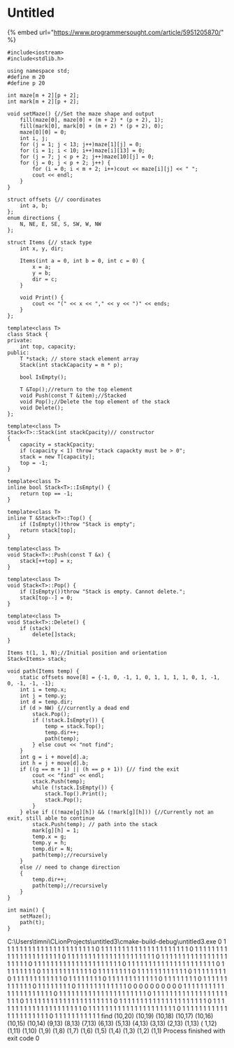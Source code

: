 # Untitled

{% embed url="https://www.programmersought.com/article/5951205870/" %}

```text
#include<iostream>
#include<stdlib.h>

using namespace std;
#define m 20
#define p 20

int maze[m + 2][p + 2];
int mark[m + 2][p + 2];

void setMaze() {//Set the maze shape and output
    fill(maze[0], maze[0] + (m + 2) * (p + 2), 1);
    fill(mark[0], mark[0] + (m + 2) * (p + 2), 0);
    maze[0][0] = 0;
    int i, j;
    for (j = 1; j < 13; j++)maze[1][j] = 0;
    for (i = 1; i < 10; i++)maze[i][13] = 0;
    for (j = 7; j < p + 2; j++)maze[10][j] = 0;
    for (j = 0; j < p + 2; j++) {
        for (i = 0; i < m + 2; i++)cout << maze[i][j] << " ";
        cout << endl;
    }
}

struct offsets {// coordinates
    int a, b;
};
enum directions {
    N, NE, E, SE, S, SW, W, NW
};

struct Items {// stack type
    int x, y, dir;

    Items(int a = 0, int b = 0, int c = 0) {
        x = a;
        y = b;
        dir = c;
    }

    void Print() {
        cout << "(" << x << "," << y << ")" << ends;
    }
};

template<class T>
class Stack {
private:
    int top, capacity;
public:
    T *stack; // store stack element array
    Stack(int stackCapacity = m * p);

    bool IsEmpty();

    T &Top();//return to the top element
    void Push(const T &item);//Stacked
    void Pop();//Delete the top element of the stack
    void Delete();
};

template<class T>
Stack<T>::Stack(int stackCpacity)// constructor
{
    capacity = stackCpacity;
    if (capacity < 1) throw "stack capackty must be > 0";
    stack = new T[capacity];
    top = -1;
}

template<class T>
inline bool Stack<T>::IsEmpty() {
    return top == -1;
}

template<class T>
inline T &Stack<T>::Top() {
    if (IsEmpty())throw "Stack is empty";
    return stack[top];
}

template<class T>
void Stack<T>::Push(const T &x) {
    stack[++top] = x;
}

template<class T>
void Stack<T>::Pop() {
    if (IsEmpty())throw "Stack is empty. Cannot delete.";
    stack[top--] = 0;
}

template<class T>
void Stack<T>::Delete() {
    if (stack)
        delete[]stack;
}

Items t(1, 1, N);//Initial position and orientation
Stack<Items> stack;

void path(Items temp) {
    static offsets move[8] = {-1, 0, -1, 1, 0, 1, 1, 1, 1, 0, 1, -1, 0, -1, -1, -1};
    int i = temp.x;
    int j = temp.y;
    int d = temp.dir;
    if (d > NW) {//currently a dead end
        stack.Pop();
        if (!stack.IsEmpty()) {
            temp = stack.Top();
            temp.dir++;
            path(temp);
        } else cout << "not find";
    }
    int g = i + move[d].a;
    int h = j + move[d].b;
    if ((g == m + 1) || (h == p + 1)) {// find the exit
        cout << "find" << endl;
        stack.Push(temp);
        while (!stack.IsEmpty()) {
            stack.Top().Print();
            stack.Pop();
        }
    } else if ((!maze[g][h]) && (!mark[g][h])) {//Currently not an exit, still able to continue
        stack.Push(temp); // path into the stack
        mark[g][h] = 1;
        temp.x = g;
        temp.y = h;
        temp.dir = N;
        path(temp);//recursively
    }
    else // need to change direction
    {
        temp.dir++;
        path(temp);//recursively
    }
}

int main() {
    setMaze();
    path(t);
}
```

C:\Users\timni\CLionProjects\untitled3\cmake-build-debug\untitled3.exe 0 1 1 1 1 1 1 1 1 1 1 1 1 1 1 1 1 1 1 1 1 1 1 0 1 1 1 1 1 1 1 1 1 1 1 1 1 1 1 1 1 1 1 1 1 0 1 1 1 1 1 1 1 1 1 1 1 1 1 1 1 1 1 1 1 1 1 0 1 1 1 1 1 1 1 1 1 1 1 1 1 1 1 1 1 1 1 1 1 0 1 1 1 1 1 1 1 1 1 1 1 1 1 1 1 1 1 1 1 1 1 0 1 1 1 1 1 1 1 1 1 1 1 1 1 1 1 1 1 1 1 1 1 0 1 1 1 1 1 1 1 1 1 1 1 1 1 1 1 1 1 1 1 1 1 0 1 1 1 1 1 1 1 1 0 1 1 1 1 1 1 1 1 1 1 1 1 0 1 1 1 1 1 1 1 1 0 1 1 1 1 1 1 1 1 1 1 1 1 0 1 1 1 1 1 1 1 1 0 1 1 1 1 1 1 1 1 1 1 1 1 0 1 1 1 1 1 1 1 1 0 1 1 1 1 1 1 1 1 1 1 1 1 0 1 1 1 1 1 1 1 1 0 1 1 1 1 1 1 1 1 1 1 1 1 0 1 1 1 1 1 1 1 1 0 1 1 1 1 1 1 1 1 1 1 1 1 0 0 0 0 0 0 0 0 0 0 1 1 1 1 1 1 1 1 1 1 1 1 1 1 1 1 1 1 1 1 1 0 1 1 1 1 1 1 1 1 1 1 1 1 1 1 1 1 1 1 1 1 1 0 1 1 1 1 1 1 1 1 1 1 1 1 1 1 1 1 1 1 1 1 1 0 1 1 1 1 1 1 1 1 1 1 1 1 1 1 1 1 1 1 1 1 1 0 1 1 1 1 1 1 1 1 1 1 1 1 1 1 1 1 1 1 1 1 1 0 1 1 1 1 1 1 1 1 1 1 1 1 1 1 1 1 1 1 1 1 1 0 1 1 1 1 1 1 1 1 1 1 1 1 1 1 1 1 1 1 1 1 1 0 1 1 1 1 1 1 1 1 1 1 1 1 1 1 1 1 1 1 1 1 1 0 1 1 1 1 1 1 1 1 1 1 1 find \(10,20\) \(10,19\) \(10,18\) \(10,17\) \(10,16\) \(10,15\) \(10,14\) \(9,13\) \(8,13\) \(7,13\) \(6,13\) \(5,13\) \(4,13\) \(3,13\) \(2,13\) \(1,13\) \( 1,12\) \(1,11\) \(1,10\) \(1,9\) \(1,8\) \(1,7\) \(1,6\) \(1,5\) \(1,4\) \(1,3\) \(1,2\) \(1,1\) Process finished with exit code 0

